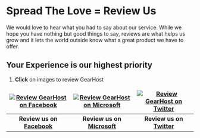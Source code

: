 <h1>Spread The Love = Review Us</h1>
<p>We would love to hear what you had to say about our service.  While we hope you have nothing but good things to say, reviews are what helps us grow and it lets the world outside know what a great product we have to offer.</p>
<h2>Your Experience is our highest priority</h2>
<ol>
<li>
<p><strong>Click</strong> on images to review GearHost</p>
</li>
</ol>
<table style="border: none; width: 100%; text-align: center;">
<thead style="border: none;">
<tr  style="border: none;">
  <th style="border: none;"><a href="http://facebook.com/gearhost""><img src="http://i.imgur.com/fjLbAfq.png" alt="Review GearHost on Facebook" /></a></th>
  <th style="border: none;"><a href="http://www.asp.net/hosting/hostingprovider/details/522#reviewSection"><img src="http://i.imgur.com/4swKssY.jpg" alt="Review GearHost on Microsoft" /></a></th>
  <th style="border: none;"><a href="https://twitter.com/gearhost"><img src="http://i.imgur.com/NWABgqz.png" alt="Review GearHost on Twitter" /></a></th>
</tr>
</thead>
<tbody>

<tr style="border: none;">
  <td style="border: none; text-align: center;"><strong>Review us on <a href="http://facebook.com/gearhost">Facebook</a></strong></td>
  <td style="border: none; text-align: center;"><strong>Review us on <a href="http://www.asp.net/hosting/hostingprovider/details/522#reviewSection">Microsoft</a></strong></td>
  <td style="border: none; text-align: center;"><strong>Review us on <a href="https://twitter.com/gearhost">Twitter</a></strong></td>
</tr>
</tbody>
</table>